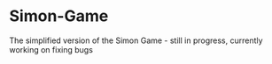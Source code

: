 # Simon-Game
 The simplified version of the Simon Game - still in progress, currently working on fixing bugs
